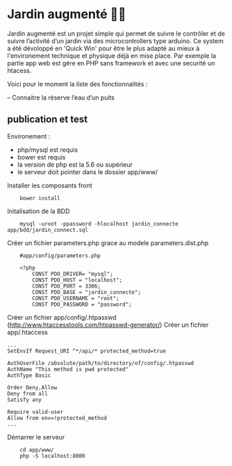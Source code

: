 # Jardin augmenté 🌱🔌

Jardin augmenté est un projet simple qui permet de suivre le contrôler et de suivre l’activité d’un jardin via des microcontrollers type arduino. Ce system a été dévoloppé en 'Quick Win' pour être le plus adapté au mieux à l'environement technique et physique déjà en mise place. Par exemple la partie app web est gére en PHP sans framework et avec une securité un htacess.

Voici pour le moment la liste des fonctionnalités :

– Connaitre la réserve l’eau d’un puits


## publication et test 

Environement :
- php/mysql est requis
- bower est requis
- la version de php est la 5.6 ou supérieur
- le serveur doit pointer dans le dossier app/www/


Installer les composants front
```
	bower install
```

Initalisation de la BDD
```
	mysql -uroot -ppassword -hlocalhost jardin_connecte app/bdd/jardin_connect.sql
```

Créer un fichier parameters.php grace au modele parameters.dist.php
```
	#app/config/parameters.php

	<?php
		CONST PDO_DRIVER= "mysql";
		CONST PDO_HOST = "localhost";
		CONST PDO_PORT = 3306;
		CONST PDO_BASE = "jardin_connecte";
		CONST PDO_USERNAME = "root";
		CONST PDO_PASSWORD = "password";
```

Créer un fichier app/config/.htpasswd (http://www.htaccesstools.com/htpasswd-generator/)
Créer un fichier app/.htaccess
```
...
SetEnvIf Request_URI ^*/api/* protected_method=true

AuthUserFile /absolute/path/to/directory/of/config/.htpasswd
AuthName "This method is pwd protected"
AuthType Basic

Order Deny,Allow
Deny from all
Satisfy any

Require valid-user
Allow from env=!protected_method
...
```

Démarrer le serveur
```
	cd app/www/
	php -S localhost:8000
```

